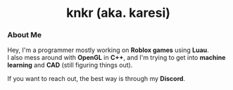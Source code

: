 <h1 align="center">knkr (aka. karesi) </h1>

### About Me

Hey, I'm a programmer mostly working on **Roblox games** using **Luau**.  
I also mess around with **OpenGL** in **C++**, and I'm trying to get into **machine learning** and **CAD** (still figuring things out).

If you want to reach out, the best way is through my **Discord**.
